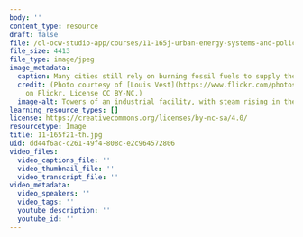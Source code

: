 ```yaml
---
body: ''
content_type: resource
draft: false
file: /ol-ocw-studio-app/courses/11-165j-urban-energy-systems-and-policy-fall-2021/11-165f21-th.jpg
file_size: 4413
file_type: image/jpeg
image_metadata:
  caption: Many cities still rely on burning fossil fuels to supply their energy needs.
  credit: (Photo courtesy of [Louis Vest](https://www.flickr.com/photos/oneeighteen/2283623421)
    on Flickr. License CC BY-NC.)
  image-alt: Towers of an industrial facility, with steam rising in the background.
learning_resource_types: []
license: https://creativecommons.org/licenses/by-nc-sa/4.0/
resourcetype: Image
title: 11-165f21-th.jpg
uid: dd44f6ac-c261-49f4-808c-e2c964572806
video_files:
  video_captions_file: ''
  video_thumbnail_file: ''
  video_transcript_file: ''
video_metadata:
  video_speakers: ''
  video_tags: ''
  youtube_description: ''
  youtube_id: ''
---
```

